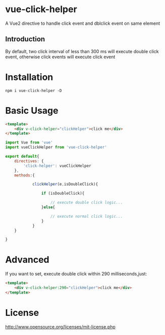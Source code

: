 # vue-click-helper

A Vue2 directive to handle click event and dblclick event on same element

## Introduction

By default, two click interval of less than 300 ms will execute double click event, otherwise click events will execute click event


# Installation
```
npm i vue-click-helper -D
```

# Basic Usage

```html
<template>
    <div v-click-helper="clickHelper">click me</div>
</template>

```

```javascript
import Vue from 'vue'
import vueClickHelper from 'vue-click-helper'

export default{
    directives: {
        'click-helper': vueClickHelper
    },
    methods:{

            clickHelper(e,isDoubleClick){

                if (isDoubleClick){

                    // execute double click logic...
                }else{

                    // execute normal click logic...
                }
            }
    }

}
```


# Advanced

If you want to set, execute double click within 290 milliseconds,just:

```html
<template>
    <div v-click-helper:290="clickHelper">click me</div>
</template>
```

# License
http://www.opensource.org/licenses/mit-license.php
